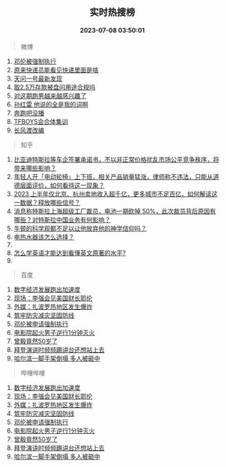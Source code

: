 <div align="center"><h2>实时热搜榜</h2><h4>2023-07-08 03:50:01</h4></div>

> 微博  

1. [邓伦被强制执行](https://s.weibo.com/weibo?q=%23%E9%82%93%E4%BC%A6%E8%A2%AB%E5%BC%BA%E5%88%B6%E6%89%A7%E8%A1%8C%23&t=31&band_rank=1&Refer=top)<br />
2. [原来快递员能看见快递里面是啥](https://s.weibo.com/weibo?q=%23%E5%8E%9F%E6%9D%A5%E5%BF%AB%E9%80%92%E5%91%98%E8%83%BD%E7%9C%8B%E8%A7%81%E5%BF%AB%E9%80%92%E9%87%8C%E9%9D%A2%E6%98%AF%E5%95%A5%23&t=31&band_rank=2&Refer=top)<br />
3. [天问一号最新发现](https://s.weibo.com/weibo?q=%23%E5%A4%A9%E9%97%AE%E4%B8%80%E5%8F%B7%E6%9C%80%E6%96%B0%E5%8F%91%E7%8E%B0%23&t=31&band_rank=3&Refer=top)<br />
4. [取2.5万存款被盘问用途合规吗](https://s.weibo.com/weibo?q=%23%E5%8F%962.5%E4%B8%87%E5%AD%98%E6%AC%BE%E8%A2%AB%E7%9B%98%E9%97%AE%E7%94%A8%E9%80%94%E5%90%88%E8%A7%84%E5%90%97%23&t=31&band_rank=4&Refer=top)<br />
5. [对这期跑男越来越感兴趣了](https://s.weibo.com/weibo?q=%23%E5%AF%B9%E8%BF%99%E6%9C%9F%E8%B7%91%E7%94%B7%E8%B6%8A%E6%9D%A5%E8%B6%8A%E6%84%9F%E5%85%B4%E8%B6%A3%E4%BA%86%23&t=31&band_rank=5&Refer=top)<br />
6. [孙红雷 他说的全是我的词啊](https://s.weibo.com/weibo?q=%E5%AD%99%E7%BA%A2%E9%9B%B7%20%E4%BB%96%E8%AF%B4%E7%9A%84%E5%85%A8%E6%98%AF%E6%88%91%E7%9A%84%E8%AF%8D%E5%95%8A&t=31&band_rank=6&Refer=top)<br />
7. [奔跑吧没播](https://s.weibo.com/weibo?q=%23%E5%A5%94%E8%B7%91%E5%90%A7%E6%B2%A1%E6%92%AD%23&t=31&band_rank=7&Refer=top)<br />
8. [TFBOYS会合体集训](https://s.weibo.com/weibo?q=%23TFBOYS%E4%BC%9A%E5%90%88%E4%BD%93%E9%9B%86%E8%AE%AD%23&t=31&band_rank=8&Refer=top)<br />
9. [长风渡改编](https://s.weibo.com/weibo?q=%E9%95%BF%E9%A3%8E%E6%B8%A1%E6%94%B9%E7%BC%96&t=31&band_rank=9&Refer=top)<br />

> 知乎  

1. [比亚迪特斯拉等车企签署承诺书，不以非正常价格扰乱市场公平竞争秩序，将带来哪些影响？](https://www.zhihu.com/question/610644843)<br />
2. [年轻人开「电动轮椅」上下班，相关产品销量猛涨，律师称不违法，只能从道德层面评价，如何看待这一现象？](https://www.zhihu.com/question/610638966)<br />
3. [2023 上半年仅北京、杭州卖地收入超千亿，更多城市不足百亿，如何解读这一数据？释放哪些信号？](https://www.zhihu.com/question/610863406)<br />
4. [消息称特斯拉上海超级工厂裁员，电池一期砍掉 50%，此次裁员背后原因有哪些？对特斯拉中国业务有何影响？](https://www.zhihu.com/question/610755769)<br />
5. [牛顿的科学观都不足以让他放弃他的神学信仰吗？](https://www.zhihu.com/question/607982401)<br />
6. [电热水器该怎么选择？](https://www.zhihu.com/question/490950851)<br />
7. []()<br />
8. [怎么学英语才能达到看懂英文原著的水平?](https://www.zhihu.com/question/435733093)<br />
9. []()<br />

> 百度  

1. [数字经济发展跑出加速度](https://www.baidu.com/s?wd=%E6%95%B0%E5%AD%97%E7%BB%8F%E6%B5%8E%E5%8F%91%E5%B1%95%E8%B7%91%E5%87%BA%E5%8A%A0%E9%80%9F%E5%BA%A6&sa=fyb_news&rsv_dl=fyb_news)<br />
2. [现场：李强会见美国财长耶伦](https://www.baidu.com/s?wd=%E7%8E%B0%E5%9C%BA%EF%BC%9A%E6%9D%8E%E5%BC%BA%E4%BC%9A%E8%A7%81%E7%BE%8E%E5%9B%BD%E8%B4%A2%E9%95%BF%E8%80%B6%E4%BC%A6&sa=fyb_news&rsv_dl=fyb_news)<br />
3. [外媒：扎波罗热地区发生爆炸](https://www.baidu.com/s?wd=%E5%A4%96%E5%AA%92%EF%BC%9A%E6%89%8E%E6%B3%A2%E7%BD%97%E7%83%AD%E5%9C%B0%E5%8C%BA%E5%8F%91%E7%94%9F%E7%88%86%E7%82%B8&sa=fyb_news&rsv_dl=fyb_news)<br />
4. [筑牢防灾减灾坚固防线](https://www.baidu.com/s?wd=%E7%AD%91%E7%89%A2%E9%98%B2%E7%81%BE%E5%87%8F%E7%81%BE%E5%9D%9A%E5%9B%BA%E9%98%B2%E7%BA%BF&sa=fyb_news&rsv_dl=fyb_news)<br />
5. [邓伦被申请强制执行](https://www.baidu.com/s?wd=%E9%82%93%E4%BC%A6%E8%A2%AB%E7%94%B3%E8%AF%B7%E5%BC%BA%E5%88%B6%E6%89%A7%E8%A1%8C&sa=fyb_news&rsv_dl=fyb_news)<br />
6. [电影院起火男子逆行1分钟灭火](https://www.baidu.com/s?wd=%E7%94%B5%E5%BD%B1%E9%99%A2%E8%B5%B7%E7%81%AB%E7%94%B7%E5%AD%90%E9%80%86%E8%A1%8C1%E5%88%86%E9%92%9F%E7%81%AD%E7%81%AB&sa=fyb_news&rsv_dl=fyb_news)<br />
7. [曾毅竟然50岁了](https://www.baidu.com/s?wd=%E6%9B%BE%E6%AF%85%E7%AB%9F%E7%84%B650%E5%B2%81%E4%BA%86&sa=fyb_news&rsv_dl=fyb_news)<br />
8. [拜登演讲时频频踢讲台还想站上去](https://www.baidu.com/s?wd=%E6%8B%9C%E7%99%BB%E6%BC%94%E8%AE%B2%E6%97%B6%E9%A2%91%E9%A2%91%E8%B8%A2%E8%AE%B2%E5%8F%B0%E8%BF%98%E6%83%B3%E7%AB%99%E4%B8%8A%E5%8E%BB&sa=fyb_news&rsv_dl=fyb_news)<br />
9. [哈尔滨一脚手架倒塌 多人被砸中](https://www.baidu.com/s?wd=%E5%93%88%E5%B0%94%E6%BB%A8%E4%B8%80%E8%84%9A%E6%89%8B%E6%9E%B6%E5%80%92%E5%A1%8C+%E5%A4%9A%E4%BA%BA%E8%A2%AB%E7%A0%B8%E4%B8%AD&sa=fyb_news&rsv_dl=fyb_news)<br />

> 哔哩哔哩  

1. [数字经济发展跑出加速度](https://www.baidu.com/s?wd=%E6%95%B0%E5%AD%97%E7%BB%8F%E6%B5%8E%E5%8F%91%E5%B1%95%E8%B7%91%E5%87%BA%E5%8A%A0%E9%80%9F%E5%BA%A6&sa=fyb_news&rsv_dl=fyb_news)<br />
2. [现场：李强会见美国财长耶伦](https://www.baidu.com/s?wd=%E7%8E%B0%E5%9C%BA%EF%BC%9A%E6%9D%8E%E5%BC%BA%E4%BC%9A%E8%A7%81%E7%BE%8E%E5%9B%BD%E8%B4%A2%E9%95%BF%E8%80%B6%E4%BC%A6&sa=fyb_news&rsv_dl=fyb_news)<br />
3. [外媒：扎波罗热地区发生爆炸](https://www.baidu.com/s?wd=%E5%A4%96%E5%AA%92%EF%BC%9A%E6%89%8E%E6%B3%A2%E7%BD%97%E7%83%AD%E5%9C%B0%E5%8C%BA%E5%8F%91%E7%94%9F%E7%88%86%E7%82%B8&sa=fyb_news&rsv_dl=fyb_news)<br />
4. [筑牢防灾减灾坚固防线](https://www.baidu.com/s?wd=%E7%AD%91%E7%89%A2%E9%98%B2%E7%81%BE%E5%87%8F%E7%81%BE%E5%9D%9A%E5%9B%BA%E9%98%B2%E7%BA%BF&sa=fyb_news&rsv_dl=fyb_news)<br />
5. [邓伦被申请强制执行](https://www.baidu.com/s?wd=%E9%82%93%E4%BC%A6%E8%A2%AB%E7%94%B3%E8%AF%B7%E5%BC%BA%E5%88%B6%E6%89%A7%E8%A1%8C&sa=fyb_news&rsv_dl=fyb_news)<br />
6. [电影院起火男子逆行1分钟灭火](https://www.baidu.com/s?wd=%E7%94%B5%E5%BD%B1%E9%99%A2%E8%B5%B7%E7%81%AB%E7%94%B7%E5%AD%90%E9%80%86%E8%A1%8C1%E5%88%86%E9%92%9F%E7%81%AD%E7%81%AB&sa=fyb_news&rsv_dl=fyb_news)<br />
7. [曾毅竟然50岁了](https://www.baidu.com/s?wd=%E6%9B%BE%E6%AF%85%E7%AB%9F%E7%84%B650%E5%B2%81%E4%BA%86&sa=fyb_news&rsv_dl=fyb_news)<br />
8. [拜登演讲时频频踢讲台还想站上去](https://www.baidu.com/s?wd=%E6%8B%9C%E7%99%BB%E6%BC%94%E8%AE%B2%E6%97%B6%E9%A2%91%E9%A2%91%E8%B8%A2%E8%AE%B2%E5%8F%B0%E8%BF%98%E6%83%B3%E7%AB%99%E4%B8%8A%E5%8E%BB&sa=fyb_news&rsv_dl=fyb_news)<br />
9. [哈尔滨一脚手架倒塌 多人被砸中](https://www.baidu.com/s?wd=%E5%93%88%E5%B0%94%E6%BB%A8%E4%B8%80%E8%84%9A%E6%89%8B%E6%9E%B6%E5%80%92%E5%A1%8C+%E5%A4%9A%E4%BA%BA%E8%A2%AB%E7%A0%B8%E4%B8%AD&sa=fyb_news&rsv_dl=fyb_news)<br />
